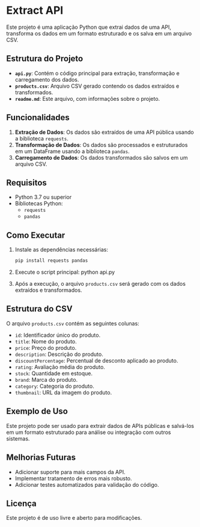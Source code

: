 # Extract API

Este projeto é uma aplicação Python que extrai dados de uma API, transforma os dados em um formato estruturado e os salva em um arquivo CSV.

## Estrutura do Projeto

- **`api.py`**: Contém o código principal para extração, transformação e carregamento dos dados.
- **`products.csv`**: Arquivo CSV gerado contendo os dados extraídos e transformados.
- **`readme.md`**: Este arquivo, com informações sobre o projeto.

## Funcionalidades

1. **Extração de Dados**: Os dados são extraídos de uma API pública usando a biblioteca `requests`.
2. **Transformação de Dados**: Os dados são processados e estruturados em um DataFrame usando a biblioteca `pandas`.
3. **Carregamento de Dados**: Os dados transformados são salvos em um arquivo CSV.

## Requisitos

- Python 3.7 ou superior
- Bibliotecas Python:
  - `requests`
  - `pandas`

## Como Executar

1. Instale as dependências necessárias:
   ```bash
   pip install requests pandas

2. Execute o script principal:
python api.py

3. Após a execução, o arquivo `products.csv` será gerado com os dados extraídos e transformados.

## Estrutura do CSV

O arquivo `products.csv` contém as seguintes colunas:

- `id`: Identificador único do produto.  
- `title`: Nome do produto.  
- `price`: Preço do produto.  
- `description`: Descrição do produto.  
- `discountPercentage`: Percentual de desconto aplicado ao produto.  
- `rating`: Avaliação média do produto.  
- `stock`: Quantidade em estoque.  
- `brand`: Marca do produto.  
- `category`: Categoria do produto.  
- `thumbnail`: URL da imagem do produto.  

## Exemplo de Uso

Este projeto pode ser usado para extrair dados de APIs públicas e salvá-los em um formato estruturado para análise ou integração com outros sistemas.

## Melhorias Futuras

- Adicionar suporte para mais campos da API.  
- Implementar tratamento de erros mais robusto.  
- Adicionar testes automatizados para validação do código.  

## Licença

Este projeto é de uso livre e aberto para modificações.